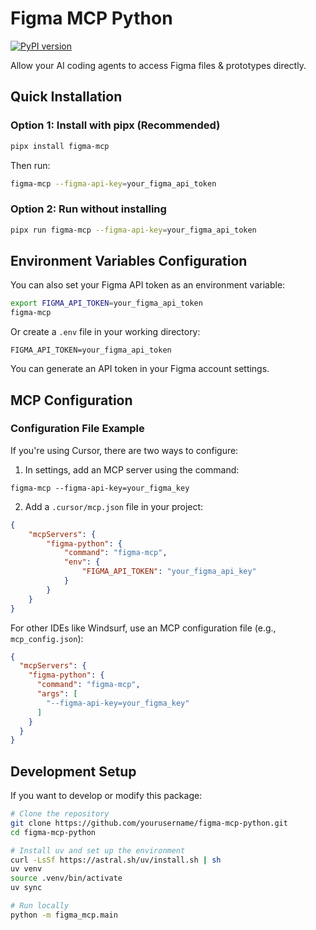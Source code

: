 # Figma MCP Python

[![PyPI version](https://badge.fury.io/py/figma-mcp.svg)](https://badge.fury.io/py/figma-mcp)

Allow your AI coding agents to access Figma files & prototypes directly.

## Quick Installation

### Option 1: Install with pipx (Recommended)

```bash
pipx install figma-mcp
```

Then run:

```bash
figma-mcp --figma-api-key=your_figma_api_token
```

### Option 2: Run without installing

```bash
pipx run figma-mcp --figma-api-key=your_figma_api_token
```

## Environment Variables Configuration

You can also set your Figma API token as an environment variable:

```bash
export FIGMA_API_TOKEN=your_figma_api_token
figma-mcp
```

Or create a `.env` file in your working directory:

```
FIGMA_API_TOKEN=your_figma_api_token
```

You can generate an API token in your Figma account settings.

## MCP Configuration

### Configuration File Example

If you're using Cursor, there are two ways to configure:

1. In settings, add an MCP server using the command:
```shell
figma-mcp --figma-api-key=your_figma_key
```

2. Add a `.cursor/mcp.json` file in your project:

```json
{
	"mcpServers": {
		"figma-python": {
			"command": "figma-mcp",
			"env": {
				"FIGMA_API_TOKEN": "your_figma_api_key"
			}
		}
	}
}
```

For other IDEs like Windsurf, use an MCP configuration file (e.g., `mcp_config.json`):

```json
{
  "mcpServers": {
    "figma-python": {
      "command": "figma-mcp",
      "args": [
        "--figma-api-key=your_figma_key"
      ]
    } 
  }
}
```

## Development Setup

If you want to develop or modify this package:

```bash
# Clone the repository
git clone https://github.com/yourusername/figma-mcp-python.git
cd figma-mcp-python

# Install uv and set up the environment
curl -LsSf https://astral.sh/uv/install.sh | sh
uv venv
source .venv/bin/activate
uv sync

# Run locally
python -m figma_mcp.main
```


